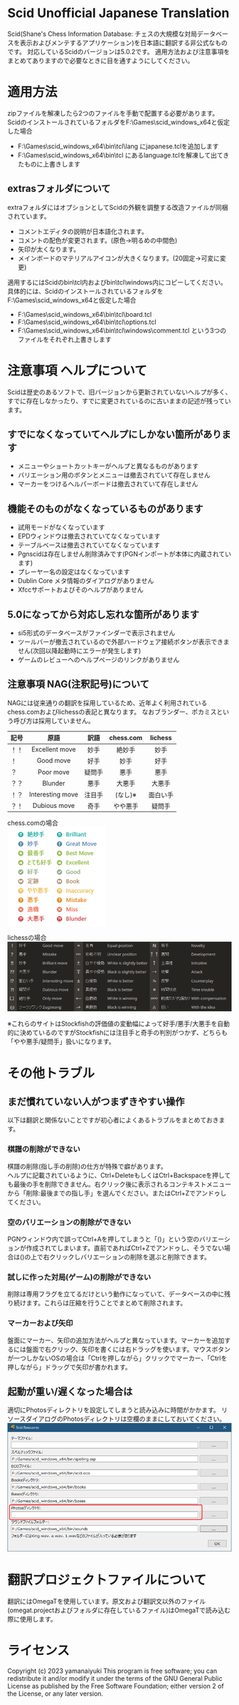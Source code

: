 # Scid Unofficial Japanese Translation
Scid(Shane's Chess Information Database: チェスの大規模な対局データベースを表示およびメンテするアプリケーション)を日本語に翻訳する非公式なものです。
対応しているScidのバージョンは5.0.2です。
適用方法および注意事項をまとめてありますので必要なときに目を通すようにしてください。


# 適用方法
zipファイルを解凍したら2つのファイルを手動で配置する必要があります。
ScidのインストールされているフォルダをF:\Games\scid_windows_x64と仮定した場合
- F:\Games\scid_windows_x64\bin\tcl\lang にjapanese.tclを追加します
- F:\Games\scid_windows_x64\bin\tcl にあるlanguage.tclを解凍して出てきたものに上書きします


## extrasフォルダについて
extraフォルダにはオプションとしてScidの外観を調整する改造ファイルが同梱されています。
- コメントエディタの説明が日本語化されます。
- コメントの配色が変更されます。(原色→明るめの中間色)
- 矢印が太くなります。
- メインボードのマテリアルアイコンが大きくなります。(20固定→可変に変更)

適用するにはScidのbin\tcl内およびbin\tcl\windows内にコピーしてください。
具体的には、ScidのインストールされているフォルダをF:\Games\scid_windows_x64と仮定した場合
- F:\Games\scid_windows_x64\bin\tcl\board.tcl
- F:\Games\scid_windows_x64\bin\tcl\options.tcl
- F:\Games\scid_windows_x64\bin\tcl\windows\comment.tcl
という3つのファイルをそれぞれ上書きします


# 注意事項 ヘルプについて
Scidは歴史のあるソフトで、旧バージョンから更新されていないヘルプが多く、すでに存在しなかったり、すでに変更されているのに古いままの記述が残っています。


## すでになくなっていてヘルプにしかない箇所があります
- メニューやショートカットキーがヘルプと異なるものがあります
- バリエーション用のボタンとメニューは撤去されていて存在しません
- マーカーをつけるヘルパーボードは撤去されていて存在しません


## 機能そのものがなくなっているものがあります
- 試用モードがなくなっています
- EPDウィンドウは撤去されていてなくなっています
- テーブルベースは撤去されていてなくなっています
- Pgnscidは存在しません削除済みです(PGNインポートが本体に内蔵されています)
- プレーヤー名の設定はなくなっています
- Dublin Core メタ情報のダイアログがありません
- Xfccサポートおよびそのヘルプがありません


## 5.0になってから対応し忘れな箇所があります
- si5形式のデータベースがファインダーで表示されません
- ツールバーが撤去されているので外部ハードウェア接続ボタンが表示できません(次回以降起動時にエラーが発生します)
- ゲームのレビューへのヘルプページのリンクがありません


## 注意事項 NAG(注釈記号)について
NAGには従来通りの翻訳を採用しているため、近年よく利用されているchess.comおよびlichessの表記と異なります。
なおブランダー、ポカミスという呼び方は採用していません。

| 記号 | 原語             | 訳語     | chess.com | lichess  |
| ---  | :---------------:| :------: | :-------: | :------: |
| ！！ | Excellent move   | 妙手     | 絶妙手    | 妙手     |
| ！   | Good move        | 好手     | 妙手      | 好手     |
| ？   | Poor move        | 疑問手   | 悪手      | 悪手     |
| ？？ | Blunder          | 悪手     | 大悪手    | 大悪手   |
| ！？ | Interesting move | 注目手   | (なし)※  | 面白い手 |
| ？！ | Dubious move     | 奇手     | やや悪手  | 疑問手   |

chess.comの場合  
![chess.com](https://github.com/yamanaiyuki/ScidJa/blob/images/nag-chess.com.png)

lichessの場合  
![lichess](https://github.com/yamanaiyuki/ScidJa/blob/images/nag-lichess.png)

※これらのサイトはStockfishの評価値の変動幅によって好手/悪手/大悪手を自動的に決めているのですがStockfishには注目手と奇手の判別がつかず、どちらも「やや悪手/疑問手」扱いになります。


# その他トラブル


## まだ慣れていない人がつまずきやすい操作
以下は翻訳と関係ないことですが初心者によくあるトラブルをまとめておきます。


### 棋譜の削除ができない
棋譜の削除(指し手の削除)の仕方が特殊で癖があります。  
ヘルプに記載されているように、Ctrl+DeleteもしくはCtrl+Backspaceを押しても最後の手を削除できません。右クリック後に表示されるコンテキストメニューから「削除:最後までの指し手」を選んでください。またはCtrl+Zでアンドゥしてください。


### 空のバリエーションの削除ができない
PGNウィンドウ内で誤ってCtrl+Aを押してしまうと「()」という空のバリエーションが作成されてしまいます。直前であればCtrl+Zでアンドゥし、そうでない場合は()の上で右クリックしバリエーションの削除を選ぶと削除できます。


### 試しに作った対局(ゲーム)の削除ができない
削除は専用フラグを立てるだけという動作になっていて、データベースの中に残り続けます。これらは圧縮を行うことでまとめて削除されます。


### マーカーおよび矢印
盤面にマーカー、矢印の追加方法がヘルプと異なっています。マーカーを追加するには盤面で右クリック、矢印を書くには右ドラッグを使います。マウスボタンが一つしかないOSの場合は「Ctrlを押しながら」クリックでマーカー、「Ctrlを押しながら」ドラッグで矢印が書かれます。


## 起動が重い/遅くなった場合は
適切にPhotosディレクトリを設定してしまうと読み込みに時間がかかます。
リソースダイアログのPhotosディレクトリは空欄のままにしておいてください。
![ダイアログ画面](https://github.com/yamanaiyuki/ScidJa/blob/images/resource-dialog.png)


# 翻訳プロジェクトファイルについて
翻訳にはOmegaTを使用しています。原文および翻訳文以外のファイル(omegat.projectおよびフォルダに存在しているファイル)はOmegaTで読み込む際に使用します。


# ライセンス
Copyright (c) 2023 yamanaiyuki
This program is free software; you can redistribute it and/or
modify it under the terms of the GNU General Public License
as published by the Free Software Foundation; either version 2
of the License, or any later version.
